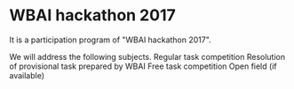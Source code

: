 # WBAI hackathon 2017
It is a participation program of "WBAI hackathon 2017".

We will address the following subjects.
 Regular task competition
  Resolution of provisional task prepared by WBAI
 Free task competition
  Open field (if available)
